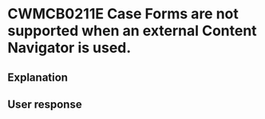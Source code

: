# CWMCB0211E Case Forms are not supported when an external Content Navigator is used.

## Explanation

## User response